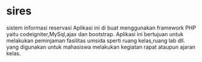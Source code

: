 # sires
sistem informasi reservasi Aplikasi ini di buat menggunakan framework PHP yaitu codeigniter,MySql,ajax dan bootstrap. Aplikasi ini bertujuan untuk melakukan peminjaman fasilitas umsida sperti ruang kelas,ruang lab dll. yang digunakan untuk mahasiswa melakukan kegiatan rapat ataupun ajaran kelas.
